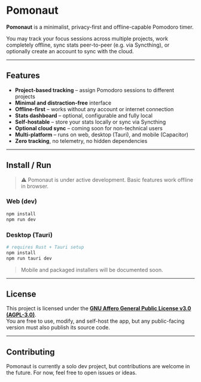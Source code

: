 # Pomonaut

**Pomonaut** is a minimalist, privacy-first and offline-capable Pomodoro timer.

You may track your focus sessions across multiple projects, work completely offline, sync stats peer-to-peer (e.g. via Syncthing), or optionally create an account to sync with the cloud.

---

## Features

- **Project-based tracking** – assign Pomodoro sessions to different projects
- **Minimal and distraction-free** interface
- **Offline-first** – works without any account or internet connection
- **Stats dashboard** – optional, configurable and fully local
- **Self-hostable** – store your stats locally or sync via Syncthing
- **Optional cloud sync** – coming soon for non-technical users
- **Multi-platform** – runs on web, desktop (Tauri), and mobile (Capacitor)
- **Zero tracking**, no telemetry, no hidden dependencies

---

## Install / Run

> ⚠️ Pomonaut is under active development. Basic features work offline in browser.

### Web (dev)
```bash
npm install
npm run dev
```

### Desktop (Tauri)
```bash
# requires Rust + Tauri setup
npm install
npm run tauri dev
```

> Mobile and packaged installers will be documented soon.

---

## License

This project is licensed under the [**GNU Affero General Public License v3.0 (AGPL-3.0)**](LICENSE).  
You are free to use, modify, and self-host the app, but any public-facing version must also publish its source code.

---

## Contributing

Pomonaut is currently a solo dev project, but contributions are welcome in the future. For now, feel free to open issues or ideas.
